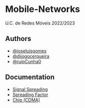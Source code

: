 # Mobile-Networks
U.C. de Redes Móveis 2022/2023

## Authors

- [@joseluisgomes](https://www.github.com/joseluisgomes)
- [@diiogocerqueira](https://www.github.com/diiogocerqueira)
- [@ruipCunha0](https://github.com/ruipCunha0)


## Documentation

- [Signal Spreading](https://www.sciencedirect.com/topics/computer-science/signal-spreading)
- [Spreading Factor](https://www.mpirical.com/glossary/sf-spreading-factor)
- [Chip (CDMA)](https://en.wikipedia.org/wiki/Chip_(CDMA))
